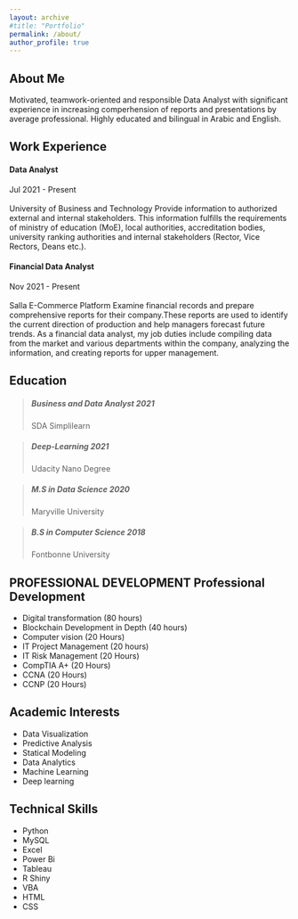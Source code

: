 ```yaml
---
layout: archive
#title: "Portfolio"
permalink: /about/
author_profile: true
---
```



## About Me

Motivated, teamwork-oriented and responsible Data Analyst with significant experience in increasing comperhension of reports and presentations by average professional. Highly educated and bilingual in Arabic and English.



## Work Experience

#### Data Analyst
Jul 2021 - Present <br><br> University of Business and Technology
Provide information to authorized external and internal stakeholders. This information fulfills the requirements of ministry of education (MoE), local authorities, accreditation bodies, university ranking authorities and internal stakeholders (Rector, Vice Rectors, Deans etc.).


#### Financial Data Analyst
Nov 2021 - Present <br><br>Salla E-Commerce Platform
Examine financial records and prepare comprehensive reports for their company.These reports are used to identify the current direction of production and help managers forecast future trends. As a financial data analyst, my job duties include compiling data from the market and various departments within the company, analyzing the information, and creating reports for upper management.


## Education
> ##### Business and Data Analyst         2021
> SDA Simplilearn

> ##### Deep-Learning         2021
> Udacity Nano Degree

> ##### M.S in Data Science         2020
> Maryville University

> ##### B.S in Computer Science         2018
> Fontbonne University


## PROFESSIONAL DEVELOPMENT Professional Development
- Digital transformation (80 hours)
- Blockchain Development in Depth (40 hours)
- Computer vision (20 Hours)
- IT Project Management (20 hours)
- IT Risk Management (20 Hours)
- CompTIA A+ (20 Hours)
- CCNA (20 Hours)
- CCNP (20 Hours)


## Academic Interests
- Data Visualization 
- Predictive Analysis 
- Statical Modeling 
- Data Analytics 
- Machine Learning 
- Deep learning

## Technical Skills
- Python
- MySQL
- Excel 
- Power Bi 
- Tableau 
- R Shiny
- VBA
- HTML
- CSS
